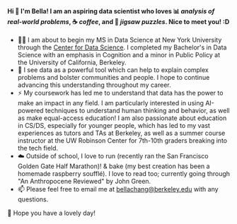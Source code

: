 #### Hi 👋 I'm Bella! I am an aspiring **data scientist** who loves :bar_chart: *analysis of real-world problems*, :coffee: *coffee*, and 🧩 *jigsaw puzzles*. Nice to meet you! :D

- 💜🐻 I am about to begin my MS in Data Science at New York University through the [Center for Data Science](https://cds.nyu.edu/). I completed my Bachelor's in Data Science with an emphasis in Cognition and a minor in Public Policy at the University of California, Berkeley.
- 🌱 I see data as a powerful tool which can help to explain complex problems and bolster communities and people. I hope to continue advancing this understanding throughout my career.
- ⚡️ My coursework has led me to understand that data has the power to make an impact in any field. I am particularly interested in using AI-powered techniques to understand human thinking and behavior, as well as make equal-access education! I am also passionate about education in CS/DS, especially for younger people, which has led to my vast experiences as tutors and TAs at Berkeley, as well as a summer course instructor at the UW Robinson Center for 7th-10th graders breaking into the tech field.
- ☁️ Outside of school, I love to run (recently ran the San Francisco Golden Gate Half Marathon)! & bake (my best creation has been a homemade raspberry soufflé). I love to read too; currently going through "An Anthropocene Reviewed" by John Green.
- 📫 Please feel free to email me at bellachang@berkeley.edu with any questions.

💖 Hope you have a lovely day!

